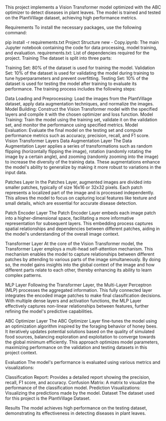 This project implements a Vision Transformer model optimized with the ABC optimizer to detect diseases in plant leaves. The model is trained and tested on the PlantVillage dataset, achieving high performance metrics.

Requirements
To install the necessary packages, use the following command:

pip install -r requirements.txt
Project Structure
new - Copy.ipynb: The main Jupyter notebook containing the code for data processing, model training, and evaluation.
requirements.txt: List of dependencies required for the project.
Training
The dataset is split into three parts:

Training Set: 80% of the dataset is used for training the model.
Validation Set: 10% of the dataset is used for validating the model during training to tune hyperparameters and prevent overfitting.
Testing Set: 10% of the dataset is used for testing the model after training to evaluate its performance.
The training process includes the following steps:

Data Loading and Preprocessing: Load the images from the PlantVillage dataset, apply data augmentation techniques, and normalize the images.
Model Building: Construct the Vision Transformer model with the specified layers and compile it with the chosen optimizer and loss function.
Model Training: Train the model using the training set, validate it on the validation set, and monitor the performance using specified metrics.
Model Evaluation: Evaluate the final model on the testing set and compute performance metrics such as accuracy, precision, recall, and F1 score.
Vision Transformer Layers
Data Augmentation Layer
The Data Augmentation Layer applies a series of transformations such as random flipping (horizontally flipping the image), rotation (randomly rotating the image by a certain angle), and zooming (randomly zooming into the image) to increase the diversity of the training data. These augmentations enhance the model's ability to generalize by making it more robust to variations in the input data.

Patches Layer
In the Patches Layer, augmented images are divided into smaller patches, typically of size 16x16 or 32x32 pixels. Each patch represents a localized part of the image and is processed independently. This allows the model to focus on capturing local features like texture and small details, which are essential for accurate disease detection.

Patch Encoder Layer
The Patch Encoder Layer embeds each image patch into a higher-dimensional space, facilitating a more informative representation for subsequent layers. This embedding process captures spatial relationships and dependencies between different patches, aiding in the model's understanding of the overall image context.

Transformer Layer
At the core of the Vision Transformer model, the Transformer Layer employs a multi-head self-attention mechanism. This mechanism enables the model to capture relationships between different patches by attending to various parts of the image simultaneously. By doing so, the model gains insights into the global context of the image and how different parts relate to each other, thereby enhancing its ability to learn complex patterns.

MLP Layer
Following the Transformer Layer, the Multi-Layer Perceptron (MLP) processes the aggregated information. This fully connected layer integrates the encoded image patches to make final classification decisions. With multiple dense layers and activation functions, the MLP Layer effectively captures non-linear relationships between features, further refining the model's predictive capabilities.

ABC Optimizer Layer
The ABC Optimizer Layer fine-tunes the model using an optimization algorithm inspired by the foraging behavior of honey bees. It iteratively updates potential solutions based on the quality of simulated food sources, balancing exploration and exploitation to converge towards the global minimum efficiently. This approach optimizes model parameters, maximizing performance on the validation and testing datasets in this project context.

Evaluation
The model's performance is evaluated using various metrics and visualizations:

Classification Report: Provides a detailed report showing the precision, recall, F1 score, and accuracy.
Confusion Matrix: A matrix to visualize the performance of the classification model.
Prediction Visualizations: Visualizing the predictions made by the model.
Dataset
The dataset used for this project is the PlantVillage Dataset.

Results
The model achieves high performance on the testing dataset, demonstrating its effectiveness in detecting diseases in plant leaves.
